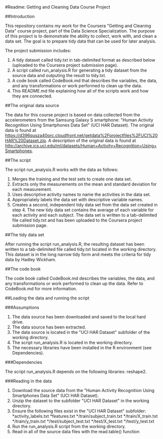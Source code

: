 #Readme: Getting and Cleaning Data Course Project

##Introduction

This repository contains my work for the Coursera "Getting and Cleaning Data" course project, part of the Data Science Specialization. The purpose of this project is to demonstrate the ability to collect, work with, and clean a data set. The goal is to prepare tidy data that can be used for later analysis.

The project submission includes:

1. A tidy dataset called tidy.txt in tab-delimited format as described below (uploaded to the Coursera project submission page).
2. A script called run_analysis.R for generating a tidy dataset from the source data and outputing the result to tidy.txt.
3. A code book called CodeBook.md that describes the variables, the data, and any transformations or work performed to clean up the data.
4. This README.md file explaining how all of the scripts work and how they are connected.

##The original data source

The data for this  course project is based on data collected from the accelerometers from the Samsung Galaxy S smartphone: "Human Activity Recognition Using Smartphones Data Set" (UCI HAR Dataset). The original data is found at https://d396qusza40orc.cloudfront.net/getdata%2Fprojectfiles%2FUCI%20HAR%20Dataset.zip. A description of the original data is found at http://archive.ics.uci.edu/ml/datasets/Human+Activity+Recognition+Using+Smartphones.

##The script

The script run_analysis.R works with the data as follows:

1. Merges the training and the test sets to create one data set.
2. Extracts only the measurements on the mean and standard deviation for each measurement. 
3. Uses descriptive activity names to name the activities in the data set.
4. Appropriately labels the data set with descriptive variable names. 
5. Creates a second, independent tidy data set from the data set created in step 4. The new tidy data set contains the average of each variable for each activity and each subject. The data set is written to a tab-delimited file called tidy.txt and has been uploaded to the Coursera project submission page.

##The tidy data set

After running the script run_analysis.R, the resulting dataset has been written to a tab-delimited file called tidy.txt located in the working directory. This dataset is in the long narrow tidy form and meets the criteria for tidy data by Hadley Wickham.

##The code book

The code book called CodeBook.md describes the variables, the data, and any transformations or work performed to clean up the data. Refer to CodeBook.md for more information.

##Loading the data and running the script

###Assumptions

1. The data source has been downloaded and saved to the local hard drive.
2. The data source has been extracted.
3. The data source is located in the "UCI HAR Dataset" subfolder of the working directory.
4. The script run_analysis.R is located in the working directory.
5. The necessary libraries have been installed in the R environment (see Dependencies).

###Dependencies

The script run_analysis.R depends on the following libraries: reshape2.

###Reading in the data

1. Download the source data from the "Human Activity Recognition Using Smartphones Data Set" (UCI HAR Dataset).
2. Unzip the dataset to the subfolder "UCI HAR Dataset" in the working directory.
3. Ensure the following files exist in the "UCI HAR Dataset" subfolder:
  *activity_labels.txt
  *features.txt
  */train/subject_train.txt
  */train/X_train.txt
  */train/y_train.txt
  */test/subject_test.txt
  */test/X_test.txt
  */test/y_test.txt
4. Run the run_analysis.R script from the working directory.
5. Read in all of the source data files with the read.table() function
  